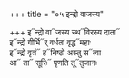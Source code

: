 +++
title = "०५ इन्द्रो वाजस्य"

+++
इ᳓न्द्रो वा᳓जस्य स्थ᳓विरस्य दाता᳓  
इ᳓न्द्रो गीर्भि᳓र् वर्धतां वृद्ध᳓महाः  
इ᳓न्द्रो वृत्रं᳓ ह᳓निष्ठो अस्तु स᳓त्वा  
आ᳓ ता᳓ सूरिः᳓ पृणति तू᳓तुजानः